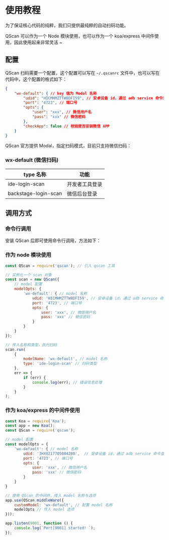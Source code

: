 # 使用教程

为了保证核心代码的纯粹，我们只提供最纯粹的自动扫码功能。

QScan 可以作为一个 Node 模块使用，也可以作为一个 koa/express 中间件使用，因此使用起来非常灵活 ~

## 配置

QScan 扫码需要一个配置，这个配置可以写在 ```~/.qscanrc``` 文件中，也可以写在代码中，这个配置的格式如下：

``` json
{
    "wx-default": { // key 值为 Modal 名称
        "udid": "HICMHMZTTW8DFI59", // 安卓设备 id，通过 adb service 命令查看
        "port": "4723", // 端口号
        "opts": {
            "user": "xxx", // 微信用户名
            "pass": "xxx" // 微信密码
        },
        "checkApp": false // 校验是否安装微信 APP
    }
}
```

QScan 官方提供 Modal，指定扫码模式，目前只支持微信扫码：

### wx-default (微信扫码)
|type 名称   | 功能 |
|-----------|------ |
|ide-login-scan | 开发者工具登录 |
|backstage-login-scan | 微信后台登录 |

## 调用方式

### 命令行调用
安装 QScan 后即可使用命令行调用，方法如下：

### 作为 node 模块使用

``` js
const QScan = require('qscan'); // 引入 qscan 工具

// 实例化一个 scan 对象
const scan = new QScan({
    // model 配置
    modelOpts: {
        'wx-default': { // model 名称
            udid: 'HICMHMZTTW8DFI59', // 安卓设备 id，通过 adb service 命令查看
            port: '4723', // 端口号
            opts: {
                user: 'xxx', // 微信用户名
                pass: 'xxx' // 微信密码
            }
        }
    }
});

// 传入名称和类型，执行扫码
scan.run(
    {
        modelName: 'wx-default', // model 名称
        type: 'ide-login-scan' // 扫码类型
    },
    err => {
        if (err) {
            console.log(err); // 错误信息处理
        }
    }
);

```

### 作为 koa/express 的中间件使用

``` js
const Koa = require('Koa');
const app = new Koa();
const QScan = require('qscan');

// model 配置
const modelOpts = {
    'wx-default': { // model 名称
        udid: '3HX0217705004280',  // 安卓设备 id，通过 adb service 命令查看
        port: '4723', // 端口号
        opts: {
            user: 'xxx', // 微信用户名
            pass: 'xxx' // 微信密码
        }
    }
}

// 使用 QScan 的中间件，传入 model 名称与选项
app.use(QScan.middleWare({
    customModel: 'wx-default', // 配置 model 名称
    modelOpts // 传入 model 选项
}));

app.listen(9001, function () {
    console.log(`Port[9001] started! `);
});
```
